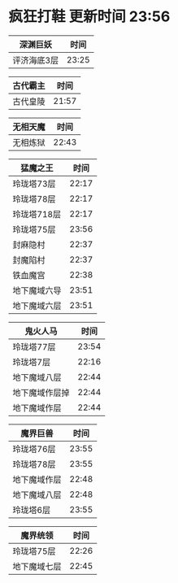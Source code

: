 # 疯狂打鞋 更新时间 23:56

| 深渊巨妖   | 时间    |
|--------|-------|
| 评济海底3层 | 23:25 |

| 古代霸主   | 时间    |
|--------|-------|
| 古代皇陵 | 21:57 |

| 无相天魔   | 时间    |
|--------|-------|
| 无相炼狱 | 22:43 |

| 猛魔之王   | 时间    |
|--------|-------|
| 玲珑塔73层 | 22:17 |
| 玲珑塔78层 | 22:17 |
| 玲珑塔718层 | 22:17 |
| 玲珑塔75层 | 23:56 |
| 封麻隐村 | 22:37 |
| 封魔陷村 | 22:37 |
| 铁血魔宫 | 22:38 |
| 地下魔域六导 | 23:51 |
| 地下魔域六层 | 23:51 |

| 鬼火人马   | 时间    |
|--------|-------|
| 玲珑塔77层 | 23:54 |
| 玲珑塔7层 | 22:16 |
| 地下魔域八层 | 22:44 |
| 地下魔域作层掉 | 22:44 |
| 地下魔域作层 | 22:44 |

| 魔界巨兽   | 时间    |
|--------|-------|
| 玲珑塔76层 | 23:55 |
| 玲珑塔78层 | 23:55 |
| 地下魔域作层 | 22:48 |
| 地下魔域八层 | 22:48 |
| 玲珑塔6层 | 23:55 |

| 魔界统领   | 时间    |
|--------|-------|
| 玲珑塔75层 | 22:26 |
| 地下魔域七层 | 22:45 |